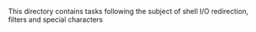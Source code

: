 This directory contains tasks following the subject of shell I/O redirection, filters and special characters
